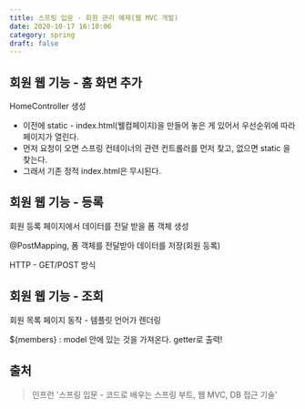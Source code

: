 ```yaml
---
title: 스프링 입문 - 회원 관리 예제(웹 MVC 개발)
date: 2020-10-17 16:10:06
category: spring
draft: false
---
```


## 회원 웹 기능 - 홈 화면 추가

HomeController 생성   
- 이전에 static - index.html(웰컴페이지)을 만들어 놓은 게 있어서 우선순위에 따라 페이지가 열린다.
- 먼저 요청이 오면 스프링 컨테이너의 관련 컨트롤러를 먼저 찾고, 없으면 static 을 찾는다.
- 그래서 기존 정적 index.html은 무시된다.


## 회원 웹 기능 - 등록

회원 등록 페이지에서 데이터를 전달 받을 폼 객체 생성

@PostMapping, 폼 객체를 전달받아 데이터를 저장(회원 등록)

HTTP - GET/POST 방식


## 회원 웹 기능 - 조회

회원 목록 페이지 동작 - 템플릿 언어가 렌더링

${members} : model 안에 있는 것을 가져온다. getter로 출력!


## 출처

> 인프런 '스프링 입문 - 코드로 배우는 스프링 부트, 웹 MVC, DB 접근 기술'